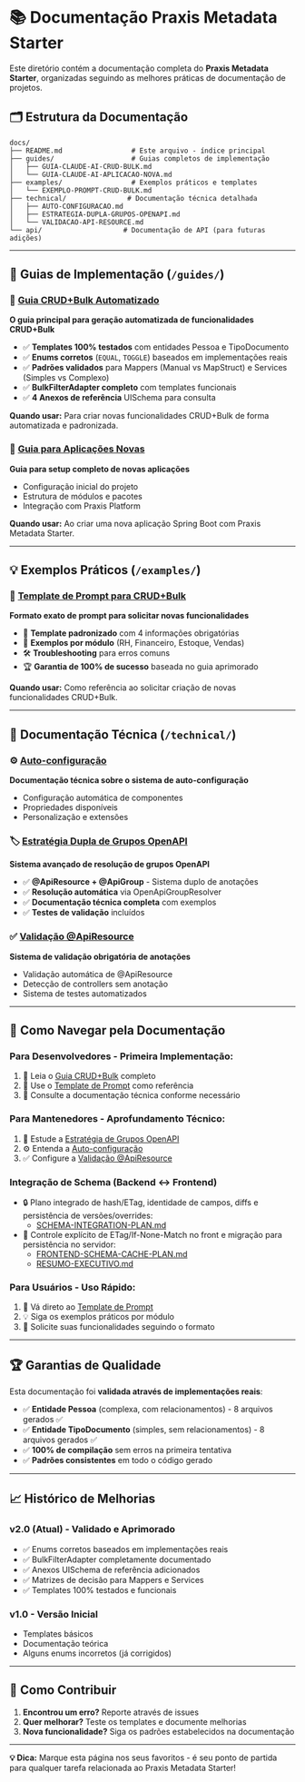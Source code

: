 # 📚 Documentação Praxis Metadata Starter

Este diretório contém a documentação completa do **Praxis Metadata Starter**, organizadas seguindo as melhores práticas de documentação de projetos.

## 🗂️ **Estrutura da Documentação**

```
docs/
├── README.md                 # Este arquivo - índice principal
├── guides/                   # Guias completos de implementação
│   ├── GUIA-CLAUDE-AI-CRUD-BULK.md
│   └── GUIA-CLAUDE-AI-APLICACAO-NOVA.md
├── examples/                 # Exemplos práticos e templates
│   └── EXEMPLO-PROMPT-CRUD-BULK.md
├── technical/               # Documentação técnica detalhada
│   ├── AUTO-CONFIGURACAO.md
│   ├── ESTRATEGIA-DUPLA-GRUPOS-OPENAPI.md
│   └── VALIDACAO-API-RESOURCE.md
└── api/                    # Documentação de API (para futuras adições)
```

---

## 📖 **Guias de Implementação** (`/guides/`)

### 🤖 [Guia CRUD+Bulk Automatizado](guides/GUIA-CLAUDE-AI-CRUD-BULK.md)
**O guia principal para geração automatizada de funcionalidades CRUD+Bulk**

- ✅ **Templates 100% testados** com entidades Pessoa e TipoDocumento  
- ✅ **Enums corretos** (`EQUAL`, `TOGGLE`) baseados em implementações reais
- ✅ **Padrões validados** para Mappers (Manual vs MapStruct) e Services (Simples vs Complexo)
- ✅ **BulkFilterAdapter completo** com templates funcionais
- ✅ **4 Anexos de referência** UISchema para consulta

**Quando usar:** Para criar novas funcionalidades CRUD+Bulk de forma automatizada e padronizada.

### 🚀 [Guia para Aplicações Novas](guides/GUIA-CLAUDE-AI-APLICACAO-NOVA.md) 
**Guia para setup completo de novas aplicações**

- Configuração inicial do projeto
- Estrutura de módulos e pacotes
- Integração com Praxis Platform

**Quando usar:** Ao criar uma nova aplicação Spring Boot com Praxis Metadata Starter.

---

## 💡 **Exemplos Práticos** (`/examples/`)

### 📝 [Template de Prompt para CRUD+Bulk](examples/EXEMPLO-PROMPT-CRUD-BULK.md)
**Formato exato de prompt para solicitar novas funcionalidades**

- 🎯 **Template padronizado** com 4 informações obrigatórias
- 🎨 **Exemplos por módulo** (RH, Financeiro, Estoque, Vendas)
- 🛠️ **Troubleshooting** para erros comuns
- 🏆 **Garantia de 100% de sucesso** baseada no guia aprimorado

**Quando usar:** Como referência ao solicitar criação de novas funcionalidades CRUD+Bulk.

---

## 🔧 **Documentação Técnica** (`/technical/`)

### ⚙️ [Auto-configuração](technical/AUTO-CONFIGURACAO.md)
**Documentação técnica sobre o sistema de auto-configuração**

- Configuração automática de componentes
- Propriedades disponíveis
- Personalização e extensões

### 🏷️ [Estratégia Dupla de Grupos OpenAPI](technical/ESTRATEGIA-DUPLA-GRUPOS-OPENAPI.md)
**Sistema avançado de resolução de grupos OpenAPI**

- ✅ **@ApiResource + @ApiGroup** - Sistema duplo de anotações
- ✅ **Resolução automática** via OpenApiGroupResolver
- ✅ **Documentação técnica completa** com exemplos
- ✅ **Testes de validação** incluídos

### ✅ [Validação @ApiResource](technical/VALIDACAO-API-RESOURCE.md)
**Sistema de validação obrigatória de anotações**

- Validação automática de @ApiResource
- Detecção de controllers sem anotação
- Sistema de testes automatizados

---

## 🧭 **Como Navegar pela Documentação**

### **Para Desenvolvedores - Primeira Implementação:**
1. 📖 Leia o [Guia CRUD+Bulk](guides/GUIA-CLAUDE-AI-CRUD-BULK.md) completo
2. 📝 Use o [Template de Prompt](examples/EXEMPLO-PROMPT-CRUD-BULK.md) como referência
3. 🔧 Consulte a documentação técnica conforme necessário

### **Para Mantenedores - Aprofundamento Técnico:**
1. 🔧 Estude a [Estratégia de Grupos OpenAPI](technical/ESTRATEGIA-DUPLA-GRUPOS-OPENAPI.md)
2. ⚙️ Entenda a [Auto-configuração](technical/AUTO-CONFIGURACAO.md) 
3. ✅ Configure a [Validação @ApiResource](technical/VALIDACAO-API-RESOURCE.md)

### **Integração de Schema (Backend ↔ Frontend)**
- 🔒 Plano integrado de hash/ETag, identidade de campos, diffs e persistência de versões/overrides:
  - [SCHEMA-INTEGRATION-PLAN.md](../../../docs/SCHEMA-INTEGRATION-PLAN.md)
- 🔁 Controle explícito de ETag/If-None-Match no front e migração para persistência no servidor:
  - [FRONTEND-SCHEMA-CACHE-PLAN.md](FRONTEND-SCHEMA-CACHE-PLAN.md)
  - [RESUMO-EXECUTIVO.md](RESUMO-EXECUTIVO.md)

### **Para Usuários - Uso Rápido:**
1. 📝 Vá direto ao [Template de Prompt](examples/EXEMPLO-PROMPT-CRUD-BULK.md)
2. 💡 Siga os exemplos práticos por módulo
3. 🚀 Solicite suas funcionalidades seguindo o formato

---

## 🏆 **Garantias de Qualidade**

Esta documentação foi **validada através de implementações reais**:

- ✅ **Entidade Pessoa** (complexa, com relacionamentos) - 8 arquivos gerados ✅
- ✅ **Entidade TipoDocumento** (simples, sem relacionamentos) - 8 arquivos gerados ✅
- ✅ **100% de compilação** sem erros na primeira tentativa
- ✅ **Padrões consistentes** em todo o código gerado

---

## 📈 **Histórico de Melhorias**

### **v2.0 (Atual) - Validado e Aprimorado**
- ✅ Enums corretos baseados em implementações reais
- ✅ BulkFilterAdapter completamente documentado
- ✅ Anexos UISchema de referência adicionados
- ✅ Matrizes de decisão para Mappers e Services
- ✅ Templates 100% testados e funcionais

### **v1.0 - Versão Inicial**
- Templates básicos
- Documentação teórica
- Alguns enums incorretos (já corrigidos)

---

## 🤝 **Como Contribuir**

1. **Encontrou um erro?** Reporte através de issues
2. **Quer melhorar?** Teste os templates e documente melhorias
3. **Nova funcionalidade?** Siga os padrões estabelecidos na documentação

---

**💡 Dica:** Marque esta página nos seus favoritos - é seu ponto de partida para qualquer tarefa relacionada ao Praxis Metadata Starter!
